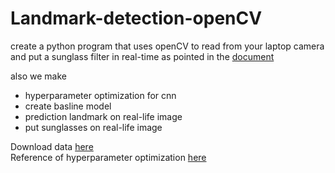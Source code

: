 # Landmark-detection-openCV
create a python program that uses openCV to read from your laptop camera and put a sunglass filter in real-time as pointed in the <a href="https://cfml.se/blog/facial_landmark_detection/"> document </a>

also we make <br>
- hyperparameter optimization for cnn 
- create basline model
- prediction landmark on real-life image
- put sunglasses on real-life image

Download data <a href="https://www.kaggle.com/c/facial-keypoints-detection/data?select=training.zip"> here </a> <br>
Reference of hyperparameter optimization <a href="https://www.sicara.fr/blog/hyperparameter-tuning-keras-tuner"> here </a> <br>

